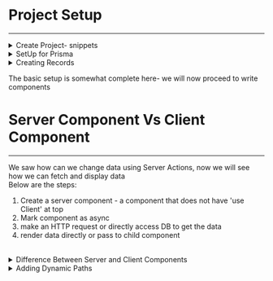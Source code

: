 # Project Setup
---------------
<details>
  <summary> Create Project- snippets </summary>
> npx create-next-app@latest


project name: snippets
<br />
all options yes but only last one no ==>  change default import alias : No

> cd snippets
</details>

<details>
  <summary> SetUp for Prisma </summary>
## prisma setup

> npm install prisma
<br />
> npx prisma init --datasource-provider sqlite  
<br />

(new folder prisma created parallel to src folder)

see in docs screenshot => prisma-setup.png

the newly created primsa folder has file schema.prisma it has below content

```javascript
// This is your Prisma schema file,
// learn more about it in the docs: https://pris.ly/d/prisma-schema

generator client {
  provider = "prisma-client-js"
}

datasource db {
  provider = "sqlite"
  url      = env("DATABASE_URL")
}
```

We will update this file and add below: 

```javascript
model Snippet {
  id Int @id @default(autoincrement())
  title String
  code String
}
```

We need to tell Prisma we want to use this defintion for SQlLite DB
so in terminal
 > npx prisma migrate dev

It will ask for "Enter a name for the new migration"
lets give this as -  add snippets
See in docs screenshot - sqlLite-db-name.png

</details>

<details>
  <summary> Creating Records</summary>
## Below are the steps for creating a record: 

1. Create Prisma Client to access DB
2. Create Form in SnipperCreatePage
3. Define a server action : this is a function that will be called when form is submitted
4. In Server action, validate the user's input and then create a new snippet
5. Redirects the user to homepage which lists all the snippets

<hr/>
<details>
  <summary> Step1: For creating prisma client  </summary>

in src folder - parallel to folder app => create a new folder db <br />
and inside that create a new file - index.ts <br />
add the below code :

index.ts(src -> db)
-------------------
```javascript
import { PrismaClient } from "@prisma/client";

export const db= new PrismaClient();
```
</details>

Step2: Create form in SnipperCreatePage
see file snippets -> src -> app -> snippets -> new -> page.tsx


Step3: Define a server action
We need to take information from form and need to create new record in DB

- Server Action - preferred way to change data in Next App
- it has close integration with HTML forms
- these are functions that will be called with values that a user entered into form

In SnippetCreatePage, we will import db at top and  before returning JSX we will create a async function


```javascript
 async function createSnippet(formData: FormData){
        // this needs to be a server action 
            'use server'; // next js will treat as server action

        // Check the user's inputs and make sure they are valid
            const title= formData.get('title') as string;
            const code= formData.get('code') as string;

        // create new record in DB
            const snippet= await db.snippet.create({
                data: {
                    title,
                    code
                }
            });
            console.log('snippet ', snippet);
            
        // redirect user back to the root route
        redirect('/');
    }
```

Also we will add this function createSnippet in form action


```javascript
 <form action={createSnippet}> .....
```

This is the first implementation of Server Action


Note:  why need server action ?
- see earlier working : See => 03-traditional-react-app.png
- what changes in next js: See => 04-nextjs-world.png
- the server action - createSnippet does not execute in user's browser but executes on server
  See => 05-how-server-action-works.png
  We can verify that the console.log :  console.log('snippet ', snippet);
  is printed in terminal only and not on browser


</details>

The basic setup is somewhat complete here- we will now proceed to write components
<br />

# Server Component Vs Client Component 
--------------------------------------
We saw how can we change data using Server Actions, now we will see how we can fetch and display data
<br />
Below are the steps: 
1. Create a server component - a component that does not have 'use Client' at top
2. Mark component as async
3. make an HTTP request or directly access DB to get the data
4. render data directly or pass to child component

<br />
<details>
  <summary> Difference Between Server and Client Components </summary>
  
Server component: 
When we work with Next JS some of our code runs on server and some on the client
<br />
So Next JS is composed of Server Component + Client Components
<br />

Server Components: 
- differs from traditional component gives better perforamce + UX
- closely integrated with Next JS
- all components by default in Next JS are server components
- can use async/await directly, no need to useState or useEffect for data fetching
- have few limitations- can't use any kind of hook
- cannot assign any event handler
  <br />
Note: As much as possbile we should prefer using Server components


<br />

Client Component
- same kind of React components we are usig earlier
- 'use client' at the top of file
- can use hooks and event handler
- generally cannot directly show a server component (some exception possible
  <br />
Note : use client component if need to use hook or event handler

Whenever browser make request to Next Server we need to send some HTML immediately <br />

See 06-ServerComp-and-ClientComp.png

### First request
In this case, Server Component (Parent) and Client Component(Child) is rendered in HTML file and send to user's browser
<br />
this HTML file has some plain HTML content inside it <br />
and a script tag inside it that tries to download JS from next server<br />

### Second request
The HTML files in client side browser makes request to next server and next server looks at all client components 
and extract JS from client component and send the extracted JS into browser
Note : even though client component is named "client", it gets rendered one time on server when user first make request


Now we will follow all the 4 steps mentioned above: 
1. Creating Server component
    In src- app - page.tsx
   <br />
since use client is not there its a server component only

2. mark component async

3. make an HTTP request or directly access DB to get the data
   <br />
   In this case we have to acccess DB

4. Render data directly or pass to child component
in this case we will render list of snippets

the comlete code for : src -> app -> page.tsx is below
```javascript
import {db} from '@/db';

export default async function Home() {
  const snippets= await db.snippet.findMany();
  const renderedSnippets= snippets.map((snippet) => {
    return (<div key={snippet.id}>
      {snippet.title}
    </div>)

  })
  return (
    <div>
      {renderedSnippets}
    </div>
  );
}
```

to test - http://localhost:3000/snippets/new
<br />
</details>


<details>
  <summary> Adding Dynamic Paths </summary>
Till now we saw:  <br/> 
- creating snippet
- fetching snippets
<br />
We will see how to view/edit/delete snippet <br />
<details>
<summary> View Snippet </summary>
  
To view snippet - we will make sure page url is /snippets/{snippedId}
<br />
inside src -> app -> snippets
<br />
create a new folder- [id] and then new file page.tsx
<br />

```javascript
import { notFound } from "next/navigation";
import { db } from "@/db"

interface SnippetShowPageProps {
    params: {
        id: string;
    }
}

export default async function SnippetShowPage(props:SnippetShowPageProps) {
    const snippet= await db.snippet.findFirst({
        where: {id: parseInt(props.params.id)}
    })
    console.log('SnippetShowPage => props: ', props)
    if(!snippet) {
        return notFound();
    }

    return(<div>{snippet.title}</div>)
}
```

To test : 
- http://localhost:3000/snippets/1 - will display snippet title
- http://localhost:3000/snippets/172 - will display not found page

</details>


<details>
<summary>Not Found Page </summary>
In the above code inside function SnippetShowPage , we saw below code :
<br />

> import { notFound } from "next/navigation";

This is from next - we can create our own Custom Not Found Page
<br />  
<ins> Note:   </ins>  **Please see screenshot 07-special-name-for-pages.png in docs folder**

path : snippets/src/app/snippets/[id] -> create a new file not-found.tsx
<br />

not-found.tsx
-------------
```javascript
export default function SnippetNotFoud() {
    return (
    <div>
        <h1 className='text-xl bold'> 
            Sorry, we could not find that particular snippet
        </h1>
    </div>
)}
```
<br />
To test : http://localhost:3000/snippets/172 : it wil show custom not found page
<br />


</details>

<details>
<summary>Loading Snippers </summary>
If we see screenshot 07-special-name-for-pages.png in docs folder, **loading.tsx** is the file name and its displayed when a server component is fetching some data
<br />
path : snippets/src/app/snippets/[id] -> create a new file loading.tsx
<br />

loading.tsx
-----------
```javascript
export default function SnippetLoadingPage() {
    return (
    <div>
        <h1 className='text-xl bold'> 
           Loading...
        </h1>
    </div>
)}
```
Since our database is local its very fast and Loading may not be visible so we will add some manual delay temporarily
In function **SnippetShowPage** in <br /> 
<ins> path : </ins>  snippets/src/app/snippets/[id]/page.tsx  <br/>
add below code before fetching data <br />
> await new Promise((r) => setTimeout(r,2000)); // temp code to show loading

To test : http://localhost:3000/snippets/1 : it wil show Loading... and then data for snippet <br />
</details>

<details>
<summary> Adding Link for Vew Snippets and Create New Snippet styles </summary>
In path:   src/app/page.tsx <br/>

we are only displaying title as : <br />


```javascript
    <div key={snippet.id}>
       {snippet.title}
    </div>
```
Lets remove this as add code for Links to View Snippets and Create New Snippets

```javascript
import Link from 'next/link';
import {db} from '@/db';


export default async function Home() {
  const snippets= await db.snippet.findMany();
  const renderedSnippets= snippets.map((snippet) => {
    return (
    <Link 
      key={snippet.id} 
      className='flex justify-between items-center p-2 border rounded'
      href={`/snippets/${snippet.id}`}
      >
        <div> {snippet.title} </div>
        <div>View</div>
    
  </Link>
    )})
  return (
    <div>
      <div className='flex m-2 justify-between items-center'>
        <h1 className='text-xl font-bold'> Snippets </h1>
        <Link href="/snippets/new" className='border p-2 rounded'> New </Link>
      </div>
      <div className="flex flex-col gap-2">{renderedSnippets}</div>
    </div>
  );
}
```

</details>

<details>
<summary> Styling View Snippet Page  </summary>
Lets add Edit and Delete Buttons and also display code snippets with styling <br />
In <ins>Path: </ins>   src/app/snippets/[id]/page.tsx 
<br/> 
add the below code in returning jsx 
<br />
  
```javascript
  return (
    <div>
        <div className="flex m-4 justify-between items-center">
            <h1 className="text-xl font-bold "> {snippet.title} </h1>
            <div className="flex gap-4">
                <button className="p2 border rounded">Edit</button>
                <button className="p2 border rounded">Delete</button>
            </div>
        </div>
        <pre className="p-3 border rounded bg-gray-200 border-gray-200">
            <code>{snippet.code}</code>
        </pre>
    </div>
  )
```  
</details>

<details>
<summary> Link to Edit Snippet Page  </summary>
In <ins> Path: </ins>ins> snippets/src/app/snippets/[id] => create new folder edit => add new file : page.tsx
<br />
  
```javascript
import { db } from "@/db";
import { notFound } from "next/navigation";
interface SnippetEditPagProps {
    params: {
        id: string;
    }
}
export default async function EditSnippetPage(props: SnippetEditPagProps) {
    const id= parseInt(props.params.id);
    const snippet= await db.snippet.findFirst({
        where: {id}
    })
    
    if(!snippet) {
        return notFound();
    }

    return (
        <div>
            Editing snippet with title : {snippet.title}
        </div>
)}
```

<br />

To test : http://localhost:3000/snippets/1/edit
<br />
It will show :  

> Edit Code for SnippedId : 1
<br />

Now lets add link to above page in Edit button of view snippets page 
<br />
Also we will change Edit Button to Link <br />
We will remove this <br />

```javascript
<button className="p2 border rounded">Edit</button>
```
<br /> and add below : <br />

```javascript
<Link href={`/snippets/${snippet.id}/edit`} className="p2 border rounded">Edit</Link>
```

</details>

<details>
<summary> Client Component in a Server Component </summary>
  We have link to Edit Snippet Page now
  Lets makes changes to fetch data first and then we will proceed to edit it 

```javascript
import { db } from "@/db";
import { notFound } from "next/navigation";
interface SnippetEditPagProps {
    params: {
        id: string;
    }
}
export default async function EditSnippetPage(props: SnippetEditPagProps) {
    const id= parseInt(props.params.id);
    const snippet= await db.snippet.findFirst({
        where: {id}
    })
    
    if(!snippet) {
        return notFound();
    }

    return (
        <div>
            Editing snippet with title : {snippet.title}
        </div>
)}
```
<br />

We will use third party package React Monaco Editor <br />

- it requires hooks and event handler to work correctly
- so we need to use client component
See 08-Monaco-Editor.png
<br />
One option to think is to convert the above component to client component but this cannot be done since its doing data fetching activities. <br/>

<ins>Remember </ins> Client component usually do not do data fetching and certainly not using async-await async activities directly in body of component <br />

So the plan is now to create a new client component : SnippetEditForm <br />
This client component will have state and event handler and will use third party - "Monaco-Editor" <br />
see 09-call-clientComp-from-serverComp.png

<br />

In src -> create a new folder "components" -> new file "snippet-edit-form.tsx"

<br />

```javascript
'use client';
import type { Snippet } from "@prisma/client";

interface SnippetEditFormProps {
    snippet: Snippet
}
export default function SnippetEditForm({snippet}: SnippetEditFormProps) {
    return (
        <div>
            Client Component has snippet with title : {snippet.title}
        </div>
    )
}
```
<br />

Now we will render this client component from function SnippetEditPage in Server component <br />
snippets/src/app/snippets/[id]/edit/page.tsx <br />

> import SnippetEditForm from "@/components/snippet-edit-form";

and then render SnippetEditForm component 
```javascript
 return (
        <div>
            {/* Editing snippet with title : {snippet.title} */}
            <SnippetEditForm snippet={snippet} />
        </div>
)
```
To test : http://localhost:3000 -> show snippets list -> click view on first snippet -> http://localhost:3000/snippets/1  <br />
click Edit -> it will show => Client Component has snippet with title : Function that adds numbers
<br />
Now inspect network tab : check for "Edit" and then preview tab it will show : Client Component has snippet with title : Function that add Numbers
<br />
This content is being produced by a client component and this client component is being rendered by server. <br />
So this conforms the fact we learnt earlier that client component gets one time rendered in server <br />

</details>

<details>
<summary> Adding Monaco Editor </summary>
  
</details>
</details>

